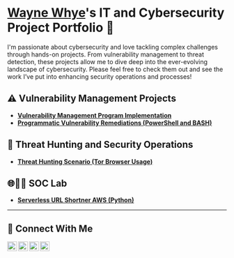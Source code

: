 # <a href="https://www.linkedin.com/in/waynewhyejr/">Wayne Whye</a>'s IT and Cybersecurity Project Portfolio 🔐

I'm passionate about cybersecurity and love tackling complex challenges through hands-on projects. From vulnerability management to threat detection, these projects allow me to dive deep into the ever-evolving landscape of cybersecurity. Please feel free to check them out and see the work I’ve put into enhancing security operations and processes!


## ⚠️ Vulnerability Management Projects

- **[Vulnerability Management Program Implementation](https://github.com/Waynewhyejr/vulnerability-management-program/tree/main)**
- **[Programmatic Vulnerability Remediations (PowerShell and BASH)](https://github.com/Waynewhyejr/programmatic-vulnerability-remediations)**

## 🚨 Threat Hunting and Security Operations

- **[Threat Hunting Scenario (Tor Browser Usage)](https://github.com/Waynewhyejr/threat-hunting-scenario-tor-)**

## 🌐🏴‍☠️ SOC Lab

- **[Serverless URL Shortner AWS (Python)](https://github.com/Waynewhyejr/Serverless-URL-Shortener-AWS-/blob/main/README.md)**
<hr/>

## 🤳 Connect With Me

[<img align="left" alt="___________ | YouTube" width="22px" src="https://cdn.jsdelivr.net/npm/simple-icons@v3/icons/youtube.svg" />][youtube]
[<img align="left" alt="___________ | Twitter" width="22px" src="https://cdn.jsdelivr.net/npm/simple-icons@v3/icons/twitter.svg" />][twitter]
[<img align="left" alt="___________ | LinkedIn" width="22px" src="https://cdn.jsdelivr.net/npm/simple-icons@v3/icons/linkedin.svg" />][linkedin]
[<img align="left" alt="___________ | Instagram" width="22px" src="https://cdn.jsdelivr.net/npm/simple-icons@v3/icons/instagram.svg" />][instagram]

[twitter]: https://twitter.com/___________
[youtube]: https://www.youtube.com/c/___________
[instagram]: https://www.instagram.com/___________
[linkedin]: https://linkedin.com/in/waynewhyejr

<!--
<img width="35" alt="image" src="https://github.com/user-attachments/assets/2f41c7cd-5ea8-4475-b451-a37161b6c3fb"> 
<img width="35" alt="image" src="https://github.com/user-attachments/assets/77649969-9910-4994-8b96-74a116cfb2a8">
-->
